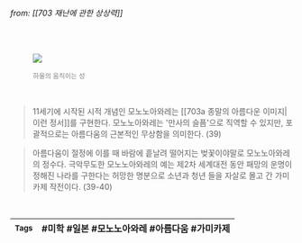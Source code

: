 
###### from: [[703 재난에 관한 상상력]]

<br/><figure>
<a href="https://tumblrgallery.xyz/post/3635279.html">
<img src="https://78.media.tumblr.com/02c33305acd8c4f24669f38fd4b308cc/tumblr_pdidaf49121t947l1o2_r1_1280.gif"></a>
<figcaption><font color="gray"><small>하울의 움직이는 성</small></font></figcaption>
</figure><br/>

>11세기에 시작된 시적 개념인 모노노아와레는 [[703a 종말의 아름다운 이미지|이런 정서]]를 구현한다. 모노노아와레는 '만사의 슬픔'으로 직역할 수 있지만, 포괄적으로는 아름다움의 근본적인 무상함을 의미한다. (39)

>아름다움이 절정에 이를 때 바람에 흩날려 떨어지는 벚꽃이야말로 모노노아와레의 정수다. 극악무도한 모노노아와레의 예는 제2차 세계대전 동안 패망의 운명이 정해진 나라를 구한다는 허망한 명분으로 소년과 청년 들을 자살로 몰고 간 가미카제 작전이다. (39-40)

<br/>

| <small> Tags </small> | #미학 #일본 #모노노아와레 #아름다움 #가미카제  |
| --- | --- |
